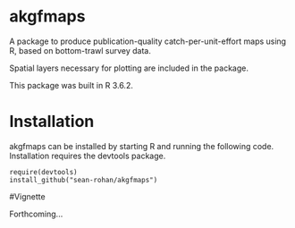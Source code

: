 # akgfmaps
A package to produce publication-quality catch-per-unit-effort maps using R, based on bottom-trawl survey data.

Spatial layers necessary for plotting are included in the package.

This package was built in R 3.6.2.


# Installation

akgfmaps can be installed by starting R and running the following code. Installation requires the devtools package.

```
require(devtools)
install_github("sean-rohan/akgfmaps")
```

#Vignette

Forthcoming...